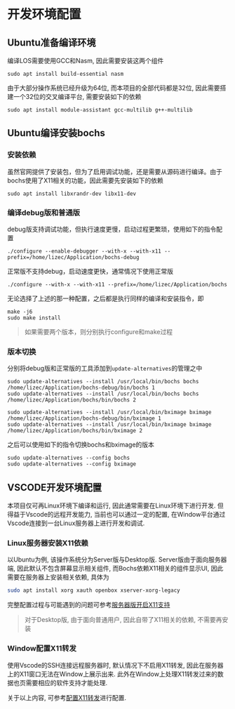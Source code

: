 开发环境配置
====================


Ubuntu准备编译环境
---------------------

编译LOS需要使用GCC和Nasm, 因此需要安装这两个组件

```
sudo apt install build-essential nasm
```


由于大部分操作系统已经升级为64位, 而本项目的全部代码都是32位, 因此需要搭建一个32位的交叉编译平台, 需要安装如下的依赖

```
sudo apt install module-assistant gcc-multilib g++-multilib 
```



Ubuntu编译安装bochs
----------------------


### 安装依赖
虽然官网提供了安装包，但为了启用调试功能，还是需要从源码进行编译。由于bochs使用了X11相关的功能，因此需要先安装如下的依赖

```
sudo apt install libxrandr-dev libx11-dev
```

### 编译debug版和普通版

debug版支持调试功能，但执行速度更慢，启动过程更繁琐，使用如下的指令配置

```
./configure --enable-debugger --with-x --with-x11 --prefix=/home/lizec/Application/bochs-debug
```

正常版不支持debug，启动速度更快，通常情况下使用正常版

```
./configure --with-x --with-x11 --prefix=/home/lizec/Application/bochs
```

无论选择了上述的那一种配置，之后都是执行同样的编译和安装指令，即

```
make -j6
sudo make install 
```

> 如果需要两个版本，则分别执行configure和make过程


### 版本切换

分别将debug版和正常版的工具添加到`update-alternatives`的管理之中

```
sudo update-alternatives --install /usr/local/bin/bochs bochs /home/lizec/Application/bochs-debug/bin/bochs 1
sudo update-alternatives --install /usr/local/bin/bochs bochs /home/lizec/Application/bochs/bin/bochs 2

sudo update-alternatives --install /usr/local/bin/bximage bximage /home/lizec/Application/bochs-debug/bin/bximage 1
sudo update-alternatives --install /usr/local/bin/bximage bximage /home/lizec/Application/bochs/bin/bximage 2
```

之后可以使用如下的指令切换bochs和bximage的版本

```
sudo update-alternatives --config bochs
sudo update-alternatives --config bximage
```

VSCODE开发环境配置
--------------------

本项目仅可再Linux环境下编译和运行, 因此通常需要在Linux环境下进行开发. 但得益于Vscode的远程开发能力, 当前也可以通过一定的配置, 在Window平台通过Vscode连接到一台Linux服务器上进行开发和调试.

### Linux服务器安装X11依赖

以Ubuntu为例, 该操作系统分为Server版与Desktop版. Server版由于面向服务器端, 因此默认不包含屏幕显示相关组件, 而Bochs依赖X11相关的组件显示UI, 因此需要在服务器上安装相关依赖, 具体为

```bash
sudo apt install xorg xauth openbox xserver-xorg-legacy
```

完整配置过程与可能遇到的问题可参考[服务器版开启X11支持](https://lizec.top/2017/08/10/Ubuntu%E4%BD%BF%E7%94%A8%E8%AE%B0%E5%BD%95/#%E6%9C%8D%E5%8A%A1%E5%99%A8%E7%89%88%E5%BC%80%E5%90%AFX11%E6%94%AF%E6%8C%81)

> 对于Desktop版, 由于面向普通用户, 因此自带了X11相关的依赖, 不需要再安装

### Window配置X11转发

使用Vscode的SSH连接远程服务器时, 默认情况下不启用X11转发, 因此在服务器上的X11窗口无法在Window上展示出来. 此外在Window上处理X11转发过来的数据也页需要相应的软件支持才能处理.

关于以上内容, 可参考[配置X11转发](https://lizec.top/2017/08/10/Ubuntu%E4%BD%BF%E7%94%A8%E8%AE%B0%E5%BD%95/#%E9%85%8D%E7%BD%AEX11%E8%BD%AC%E5%8F%91)进行配置.